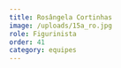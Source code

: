 ```yaml
---
title: Rosângela Cortinhas
image: /uploads/15a_ro.jpg
role: Figurinista
order: 41
category: equipes
---
```


